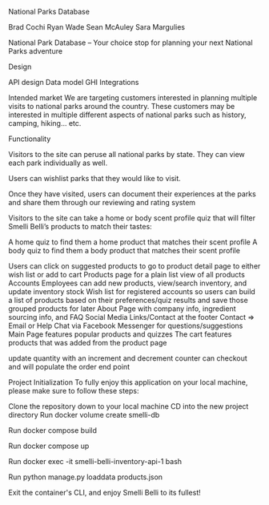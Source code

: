 National Parks Database

Brad Cochi
Ryan Wade
Sean McAuley
Sara Margulies

National Park Database – Your choice stop for planning your next National Parks adventure


Design

API design
Data model
GHI
Integrations


Intended market
We are targeting customers interested in planning multiple visits to national parks around the country. These customers may be interested in multiple different aspects of national parks such as history, camping, hiking... etc.

Functionality

Visitors to the site can peruse all national parks by state. They can view each park individually as well.

Users can wishlist parks that they would like to visit.

Once they have visited, users can document their experiences at the parks and share them through our reviewing and rating system

Visitors to the site can take a home or body scent profile quiz that will filter Smelli Belli’s products to match their tastes:

A home quiz to find them a home product that matches their scent profile
A body quiz to find them a body product that matches their scent profile


Users can click on suggested products to go to product detail page to either wish list or add to cart
Products page for a plain list view of all products
Accounts
Employees can add new products, view/search inventory, and update inventory stock
Wish list for registered accounts so users can build a list of products based on their preferences/quiz results and save those grouped products for later
About Page with company info, ingredient sourcing info, and FAQ
Social Media Links/Contact at the footer
Contact => Email or Help Chat via Facebook Messenger for questions/suggestions
Main Page features popular products and quizzes
The cart features products that was added from the product page

update quantity with an increment and decrement counter
can checkout and will populate the order end point




Project Initialization
To fully enjoy this application on your local machine, please make sure to follow these steps:

Clone the repository down to your local machine
CD into the new project directory
Run docker volume create smelli-db

Run docker compose build

Run docker compose up

Run docker exec -it smelli-belli-inventory-api-1 bash

Run python manage.py loaddata products.json

Exit the container's CLI, and enjoy Smelli Belli to its fullest!